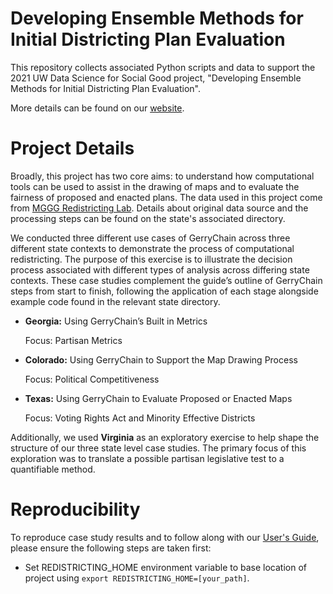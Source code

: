 # Developing Ensemble Methods for Initial Districting Plan Evaluation
This repository collects associated Python scripts and data to support the 2021 UW Data Science for Social Good project, "Developing Ensemble Methods for Initial Districting Plan Evaluation".

More details can be found on our [website](https://uwescience.github.io/DSSG2021-redistricting-website/).

# Project Details

Broadly, this project has two core aims: to understand how computational tools can be used to assist in the drawing of maps and to evaluate the fairness of proposed and enacted plans. The data used in this project come from [MGGG Redistricting Lab](https://github.com/mggg-states). Details about original data source and the processing steps can be found on the state's associated directory. 

We conducted three different use cases of GerryChain across three different state contexts to demonstrate the process of computational redistricting. The purpose of this exercise is to illustrate the decision process associated with different types of analysis across differing state contexts. These case studies complement the guide’s outline of GerryChain steps from start to finish, following the application of each stage alongside example code found in the relevant state directory.

* **Georgia:** Using GerryChain’s Built in Metrics
  
  Focus: Partisan Metrics

* **Colorado:** Using GerryChain to Support the Map Drawing Process

  Focus: Political Competitiveness

* **Texas:** Using GerryChain to Evaluate Proposed or Enacted Maps
 
  Focus: Voting Rights Act and Minority Effective Districts
  
Additionally, we used **Virginia** as an exploratory exercise to help shape the structure of our three state level case studies. The primary focus of this exploration was to translate a possible partisan legislative test to a quantifiable method. 



# Reproducibility

To reproduce case study results and to follow along with our [User's Guide](https://uwescience.github.io/DSSG2021-redistricting-website/gerrychain/), please ensure the following steps are taken first:

* Set REDISTRICTING_HOME environment variable to base location of project using `export REDISTRICTING_HOME=[your_path]`.

